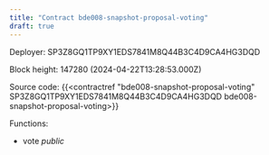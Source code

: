 ```yaml
---
title: "Contract bde008-snapshot-proposal-voting"
draft: true
---
```

Deployer: SP3Z8GQ1TP9XY1EDS7841M8Q44B3C4D9CA4HG3DQD


 



Block height: 147280 (2024-04-22T13:28:53.000Z)

Source code: {{<contractref "bde008-snapshot-proposal-voting" SP3Z8GQ1TP9XY1EDS7841M8Q44B3C4D9CA4HG3DQD bde008-snapshot-proposal-voting>}}

Functions:

* vote _public_
